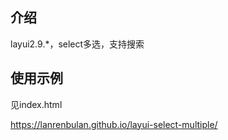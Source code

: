 ## 介绍

layui2.9.*，select多选，支持搜索

## 使用示例

见index.html

https://lanrenbulan.github.io/layui-select-multiple/